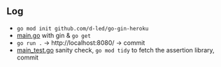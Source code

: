 ## Log

- `go mod init github.com/d-led/go-gin-heroku`
- [main.go](main.go) with gin & `go get`
- `go run .` &rarr; http://localhost:8080/ &rarr; commit
- [main_test.go](main_test.go) sanity check, `go mod tidy` to fetch the assertion library, commit
